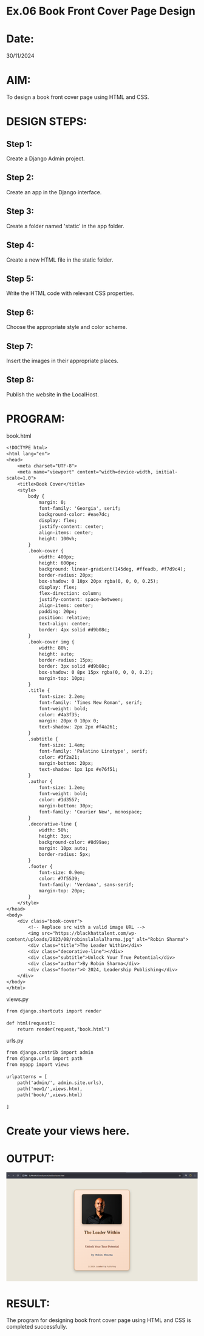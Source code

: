 # Ex.06 Book Front Cover Page Design
# Date:
30/11/2024
# AIM:
To design a book front cover page using HTML and CSS.

# DESIGN STEPS:
## Step 1:
Create a Django Admin project.

## Step 2:
Create an app in the Django interface.

## Step 3:
Create a folder named 'static' in the app folder.

## Step 4:
Create a new HTML file in the static folder.

## Step 5:
Write the HTML code with relevant CSS properties.

## Step 6:
Choose the appropriate style and color scheme.

## Step 7:
Insert the images in their appropriate places.

## Step 8:
Publish the website in the LocalHost.

# PROGRAM:
book.html
~~~
<!DOCTYPE html>
<html lang="en">
<head>
    <meta charset="UTF-8">
    <meta name="viewport" content="width=device-width, initial-scale=1.0">
    <title>Book Cover</title>
    <style>
        body {
            margin: 0;
            font-family: 'Georgia', serif;
            background-color: #eae7dc;
            display: flex;
            justify-content: center;
            align-items: center;
            height: 100vh;
        }
        .book-cover {
            width: 400px;
            height: 600px;
            background: linear-gradient(145deg, #ffeadb, #f7d9c4);
            border-radius: 20px;
            box-shadow: 0 10px 20px rgba(0, 0, 0, 0.25);
            display: flex;
            flex-direction: column;
            justify-content: space-between;
            align-items: center;
            padding: 20px;
            position: relative;
            text-align: center;
            border: 4px solid #d9b08c;
        }
        .book-cover img {
            width: 80%;
            height: auto;
            border-radius: 15px;
            border: 3px solid #d9b08c;
            box-shadow: 0 8px 15px rgba(0, 0, 0, 0.2);
            margin-top: 10px;
        }
        .title {
            font-size: 2.2em;
            font-family: 'Times New Roman', serif;
            font-weight: bold;
            color: #4a3f35;
            margin: 20px 0 10px 0;
            text-shadow: 2px 2px #f4a261;
        }
        .subtitle {
            font-size: 1.4em;
            font-family: 'Palatino Linotype', serif;
            color: #3f2a21;
            margin-bottom: 20px;
            text-shadow: 1px 1px #e76f51;
        }
        .author {
            font-size: 1.2em;
            font-weight: bold;
            color: #1d3557;
            margin-bottom: 30px;
            font-family: 'Courier New', monospace;
        }
        .decorative-line {
            width: 50%;
            height: 3px;
            background-color: #8d99ae;
            margin: 10px auto;
            border-radius: 5px;
        }
        .footer {
            font-size: 0.9em;
            color: #7f5539;
            font-family: 'Verdana', sans-serif;
            margin-top: 20px;
        }
    </style>
</head>
<body>
    <div class="book-cover">
        <!-- Replace src with a valid image URL -->
        <img src="https://blackhattalent.com/wp-content/uploads/2023/08/robinslalalalharma.jpg" alt="Robin Sharma">
        <div class="title">The Leader Within</div>
        <div class="decorative-line"></div>
        <div class="subtitle">Unlock Your True Potential</div>
        <div class="author">By Robin Sharma</div>
        <div class="footer">© 2024, Leadership Publishing</div>
    </div>
</body>
</html>
~~~
views.py
~~~
from django.shortcuts import render

def html(request):
    return render(request,"book.html")
~~~
urls.py
~~~
from django.contrib import admin
from django.urls import path
from myapp import views

urlpatterns = [
    path('admin/', admin.site.urls),
    path('new1/',views.htm),
    path('book/',views.html)

]

~~~
# Create your views here.
# OUTPUT:
![alt text](<Screenshot 2024-12-06 194958.png>)
# RESULT:
The program for designing book front cover page using HTML and CSS is completed successfully.
